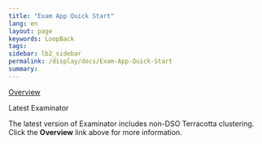 ```yaml
---
title: "Exam App Quick Start"
lang: en
layout: page
keywords: LoopBack
tags:
sidebar: lb2_sidebar
permalink: /display/docs/Exam-App-Quick-Start
summary:
---
```


<div class="panelContent">

[Overview](https://confluence.terracotta.org/display/docs/Web+App+Reference+Implementation)

</div>

<div class="confluence-information-macro confluence-information-macro-note">

Latest Examinator

<div class="confluence-information-macro-body">

The latest version of Examinator includes non-DSO Terracotta clustering. Click the **Overview** link above for more information.

</div>

</div>